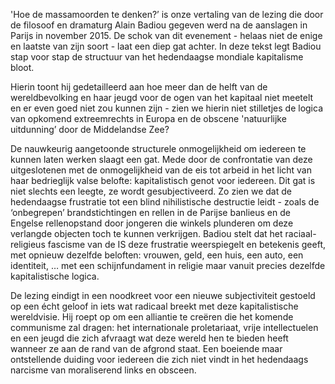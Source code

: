 'Hoe de massamoorden te denken?’ is onze vertaling van de lezing die door de filosoof en dramaturg Alain Badiou gegeven werd na de aanslagen in Parijs in november 2015. De schok van dit evenement - helaas niet de enige en laatste van zijn soort - laat een diep gat achter. In deze tekst legt Badiou stap voor stap de structuur van het hedendaagse mondiale kapitalisme bloot.

Hierin toont hij gedetailleerd aan hoe meer dan de helft van de wereldbevolking en haar jeugd voor de ogen van het kapitaal niet meetelt en er even goed niet zou kunnen zijn - zien we hierin niet stilletjes de logica van opkomend extreemrechts in Europa en de obscene 'natuurlijke uitdunning’ door de Middelandse Zee?

De nauwkeurig aangetoonde structurele onmogelijkheid om iedereen te kunnen laten werken slaagt een gat.  Mede door de confrontatie van deze uitgeslotenen met de onmogelijkheid van de eis tot arbeid in het licht van haar bedrieglijk valse belofte: kapitalistisch genot voor iedereen. Dit gat is niet slechts een leegte, ze wordt gesubjectiveerd. Zo zien we dat de hedendaagse frustratie tot een blind nihilistische destructie leidt - zoals de ‘onbegrepen’ brandstichtingen en rellen in de Parijse banlieus en de Engelse rellenopstand door jongeren die winkels plunderen om deze verlangde objecten toch te kunnen verkrijgen. Badiou stelt dat het raciaal-religieus fascisme van de IS deze frustratie weerspiegelt en betekenis geeft, met opnieuw dezelfde beloften: vrouwen, geld, een huis, een auto, een identiteit, … met een schijnfundament in religie maar vanuit precies dezelfde kapitalistische logica.

De lezing eindigt in een noodkreet voor een nieuwe subjectiviteit gestoeld op een écht geloof in iets wat radicaal breekt met deze kapitalistische wereldvisie. Hij roept op om een alliantie te creëren die het komende communisme zal dragen: het internationale proletariaat, vrije intellectuelen en een jeugd die zich afvraagt wat deze wereld hen te bieden heeft wanneer ze aan de rand van de afgrond staat.  Een boeiende maar ontstellende duiding voor iedereen die zich niet vindt in het hedendaags narcisme van moraliserend links en obsceen.
